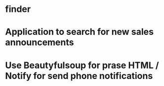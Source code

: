 # finder
# Application to search for new sales announcements
# Use Beautyfulsoup for prase HTML / Notify for send phone notifications
